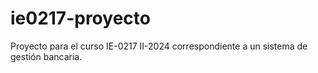 # ie0217-proyecto
Proyecto para el curso IE-0217 II-2024 correspondiente a un sistema de gestión bancaria.
